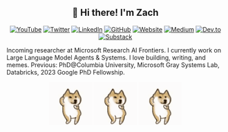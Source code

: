 <h2 align="center">👋 Hi there! I'm Zach</h2>

<div align="center">
  
[![YouTube](https://img.shields.io/badge/-ZacharyLLM-FF0000?style=flat-square&logo=youtube&logoColor=white)](https://www.youtube.com/@ZacharyLLM?sub_confirmation=1)
[![Twitter](https://img.shields.io/badge/ZacharyHuang12-000000?logo=x&logoColor=white)](https://x.com/ZacharyHuang12)
[![LinkedIn](https://custom-icon-badges.demolab.com/badge/LinkedIn-0A66C2?logo=linkedin-white&logoColor=fff)](https://www.linkedin.com/in/zachary-h-23aa37172/)
[![GitHub](https://img.shields.io/badge/-zachary62-181717?style=flat-square&logo=github&logoColor=white)](https://github.com/zachary62)
[![Website](https://img.shields.io/badge/-ZacharyHuang-47CCCC?style=flat-square&logo=Google-Chrome&logoColor=white)](https://zachary62.github.io/zach_public_material/)
[![Medium](https://img.shields.io/badge/Medium-%23000000.svg?logo=medium&logoColor=white)](https://medium.com/@zh2408)
[![Dev.to](https://img.shields.io/badge/Dev.to-0A0A0A?logo=devdotto&logoColor=white)](https://dev.to/zachary62)
[![Substack](https://img.shields.io/badge/Substack-FF6719?logo=substack&logoColor=fff)](https://zacharyhuang.substack.com/)

</div>


Incoming researcher at Microsoft Research AI Frontiers. I currently work on Large Language Model Agents & Systems. I love building, writing, and memes. Previous: PhD@Columbia University, Microsoft Gray Systems Lab, Databricks, 2023 Google PhD Fellowship.


<p align="center">
  <img src="./images/doggo-doge.gif" alt="Doggo 1" width="100" />
  <img src="./images/doggo-doge.gif" alt="Doggo 2" width="100" />
  <img src="./images/doggo-doge.gif" alt="Doggo 3" width="100" />
</p>

